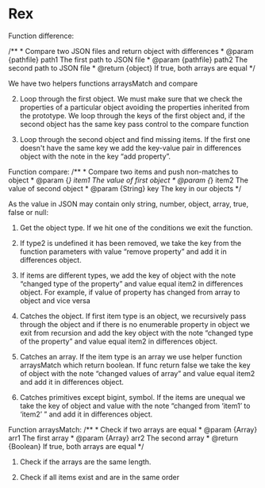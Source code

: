 # Rex
Function difference:

/**
     * Compare two JSON files and return object with differences
     * @param  {pathfile}   path1 The first path to JSON file
     * @param  {pathfile}   path2 The second path to JSON file
     * @return {object}       If true, both arrays are equal
*/
     
We have two helpers functions arraysMatch and compare

2. Loop through the first object. We must make sure that we check the properties of a particular object avoiding the properties inherited from the prototype. We loop through the keys of the first object and, if the second object has the same key pass control to the compare function

3. Loop through the second object and find missing items. If the first one doesn't have the same key we add the key-value pair in differences object with the note in the key “add property”.

Function compare:
/**
     * Compare two items and push non-matches to object
     * @param  {*}      item1 The value of first object
     * @param  {*}      item2 The value of second object
     * @param  {String} key   The key in our objects
     */


As the value in JSON may contain only string, number, object, array, true, false or null:

1. Get the object type. If we hit one of the conditions we exit the function.

2. If type2 is undefined it has been removed, we take the key from the function parameters with value “remove property” and add it in differences object.

3. If items are different types, we add the key of object with the note “changed type of the property” and value equal item2 in differences object. For example, if value of property has changed from array to object and vice versa

4. Catches the object. If first item type is an object, we recursively pass through the object and if there is no enumerable property in object we exit from recursion and add the key object with the note “changed type of the property” and value equal item2 in differences object.

5. Catches an array. If the item type is an array we use helper function arraysMatch which return boolean. If func return false we take the key of object with the note “changed values of array” and value equal item2 and add it in differences object.  

6. Catches primitives except bigint, symbol. If the items are unequal we take the key of object and value with the note “changed from ‘item1’ to ‘item2’ ” and add it in differences object.  

Function arraysMatch:
/**
     * Check if two arrays are equal
     * @param  {Array}   arr1 The first array
     * @param  {Array}   arr2 The second array
     * @return {Boolean}      If true, both arrays are equal
 */
1. Check if the arrays are the same length.

2. Check if all items exist and are in the same order
